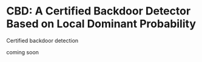 # CBD: A Certified Backdoor Detector Based on Local Dominant Probability
Certified backdoor detection

coming soon
